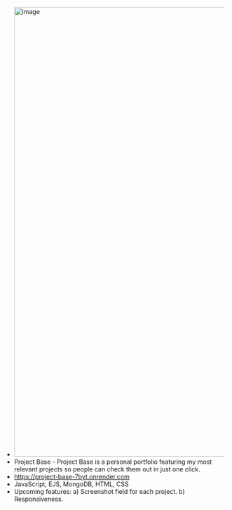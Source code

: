 - <img width="1027" alt="image" src="https://github.com/user-attachments/assets/384b569f-739d-4478-871f-c411f9b4dbd1">
- Project Base - Project Base is a personal portfolio featuring my most relevant projects so people can check them out in just one click.
- https://project-base-7byt.onrender.com
- JavaScript, EJS, MongoDB, HTML, CSS
- Upcoming features:
  a) Screenshot field for each project.
  b) Responsiveness.
